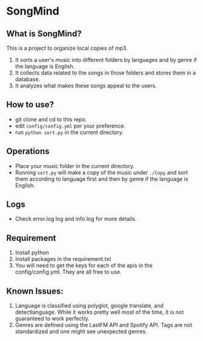 # SongMind

## What is SongMind?
This is a project to organize local copies of mp3.
1. It sorts a user's music into different folders by languages and by genre if the language is English.
2. It collects data related to the songs in those folders and stores them in a database.
3. It analyzes what makes these songs appeal to the users.

## How to use?

- git clone and cd to this repo.
- edit `config/config.yml` per your preference.
- run `python sort.py` in the current directory.


## Operations

- Place your music folder in the current directory.
- Running `sort.py` will make a copy of the music under `./Copy` and sort them according to language first and then by genre if the language is English.

## Logs

- Check error.log log and info.log for more details.

## Requirement

1. Install python
2. Install packages in the requirement.txt
3. You will need to get the keys for each of the apis in the config/config.yml. They are all free to use.

## Known Issues:
1. Language is classified using polyglot, google translate, and detectlanguage. While it works pretty well most of the time, it is not guaranteed to work perfectly.
2. Genres are defined using the LastFM API and Spotify API. Tags are not standardized and one might see unexpected genres.
